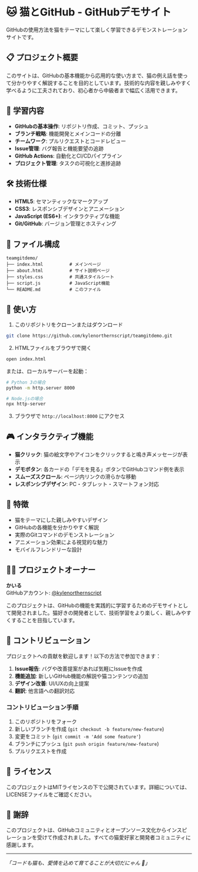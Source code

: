 # 🐱 猫とGitHub - GitHubデモサイト

GitHubの使用方法を猫をテーマにして楽しく学習できるデモンストレーションサイトです。

## 📋 プロジェクト概要

このサイトは、GitHubの基本機能から応用的な使い方まで、猫の例え話を使って分かりやすく解説することを目的としています。技術的な内容を親しみやすく学べるように工夫されており、初心者から中級者まで幅広く活用できます。

## 🎯 学習内容

- **GitHubの基本操作**: リポジトリ作成、コミット、プッシュ
- **ブランチ戦略**: 機能開発とメインコードの分離
- **チームワーク**: プルリクエストとコードレビュー
- **Issue管理**: バグ報告と機能要望の追跡
- **GitHub Actions**: 自動化とCI/CDパイプライン
- **プロジェクト管理**: タスクの可視化と進捗追跡

## 🛠️ 技術仕様

- **HTML5**: セマンティックなマークアップ
- **CSS3**: レスポンシブデザインとアニメーション
- **JavaScript (ES6+)**: インタラクティブな機能
- **Git/GitHub**: バージョン管理とホスティング

## 📁 ファイル構成

```
teamgitdemo/
├── index.html          # メインページ
├── about.html          # サイト説明ページ
├── styles.css          # 共通スタイルシート
├── script.js           # JavaScript機能
└── README.md           # このファイル
```

## 🚀 使い方

1. このリポジトリをクローンまたはダウンロード
```bash
git clone https://github.com/kylenorthernscript/teamgitdemo.git
```

2. HTMLファイルをブラウザで開く
```bash
open index.html
```

または、ローカルサーバーを起動：
```bash
# Python 3の場合
python -m http.server 8000

# Node.jsの場合
npx http-server
```

3. ブラウザで `http://localhost:8000` にアクセス

## 🎮 インタラクティブ機能

- **猫クリック**: 猫の絵文字やアイコンをクリックすると鳴き声メッセージが表示
- **デモボタン**: 各カードの「デモを見る」ボタンでGitHubコマンド例を表示
- **スムーズスクロール**: ページ内リンクの滑らかな移動
- **レスポンシブデザイン**: PC・タブレット・スマートフォン対応

## 🌟 特徴

- 猫をテーマにした親しみやすいデザイン
- GitHubの各機能を分かりやすく解説
- 実際のGitコマンドのデモンストレーション
- アニメーション効果による視覚的な魅力
- モバイルフレンドリーな設計

## 👨‍💻 プロジェクトオーナー

**かいる**  
GitHubアカウント: [@kylenorthernscript](https://github.com/kylenorthernscript)

このプロジェクトは、GitHubの機能を実践的に学習するためのデモサイトとして開発されました。猫好きの開発者として、技術学習をより楽しく、親しみやすくすることを目指しています。

## 🤝 コントリビューション

プロジェクトへの貢献を歓迎します！以下の方法で参加できます：

1. **Issue報告**: バグや改善提案があれば気軽にIssueを作成
2. **機能追加**: 新しいGitHub機能の解説や猫コンテンツの追加
3. **デザイン改善**: UI/UXの向上提案
4. **翻訳**: 他言語への翻訳対応

### コントリビューション手順

1. このリポジトリをフォーク
2. 新しいブランチを作成 (`git checkout -b feature/new-feature`)
3. 変更をコミット (`git commit -m 'Add some feature'`)
4. ブランチにプッシュ (`git push origin feature/new-feature`)
5. プルリクエストを作成

## 📝 ライセンス

このプロジェクトはMITライセンスの下で公開されています。詳細については、LICENSEファイルをご確認ください。

## 🙏 謝辞

このプロジェクトは、GitHubコミュニティとオープンソース文化からインスピレーションを受けて作成されました。すべての猫愛好家と開発者コミュニティに感謝します。

---

*「コードも猫も、愛情を込めて育てることが大切だにゃん 🐾」*
